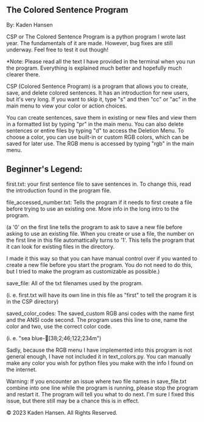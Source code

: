The Colored Sentence Program
-----
By: Kaden Hansen

CSP or The Colored Sentence Program is a python program I wrote last year.
The fundamentals of it are made. However, bug fixes are still underway. Feel
free to test it out though!

*Note: Please read all the text I have provided in the
terminal when you run the program. Everything is explained much
better and hopefully much clearer there.

CSP (Colored Sentence Program) is a program that allows you to create,
save, and delete colored sentences. It has an introduction for new users,
but it's very long. If you want to skip it, type "s" and then "cc" or "ac"
in the main menu to view your color or action choices. 

You can create sentences, save them in existing or new files and view them in
a formatted list by typing "pr" in the main menu. You can also delete sentences
or entire files by typing "d" to access the Deletion Menu. To choose a color, you
can use built-in or custom RGB colors, which can be saved for later use. The RGB
menu is accessed by typing "rgb" in the main menu.

Beginner's Legend:
-----
first.txt: your first sentence file to save sentences
in. To change this, read the introduction found in the
program file.

file_accessed_number.txt: Tells the program if it
needs to first create a file before trying to use an
existing one. More info in the long intro to the program.

(a '0' on the first line tells the program to ask to save
a new file before asking to use an existing file. When you
create or use a file, the number on the first line in this
file automattically turns to '1'. This tells the program
that it can look for existing files in the directory.

I made it this way so that you can have manual control over if
you wanted to create a new file before you start the program.
You do not need to do this, but I tried to make the program as
customizable as possible.)

save_file: All of the txt filenames used by the program.

(i. e. first.txt will have its own line in this file
as "first" to tell the program it is in the CSP directory)

saved_color_codes: The saved_custom RGB ansi codes with the
name first and the ANSI code second. The program uses this
line to one, name the color and two, use the correct color
code.

(i. e. "sea blue-[38;2;46;122;234m")

Sadly, because the RGB menu I have implemented into this program
is not general enough, I have not included it in text_colors.py.
You can manually make any color you wish for python files you
make with the info I found on the internet. 

Warning: If you encounter an issue where two file names in save_file.txt
combine into one line while the program is running, please stop the program
and restart it. The program will tell you what to do next. I'm sure I fixed
this issue, but there still may be a chance this is in effect.

© 2023 Kaden Hansen. All Rights Reserved.
